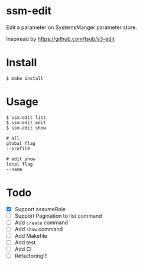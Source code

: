 # ssm-edit

Edit a parameter  on SystemsManger parameter store.

Inspiread by https://github.com/tsub/s3-edit

# Install

```
$ make install
```

# Usage

```
$ ssm-edit list
$ ssm-edit edit
$ ssm-edit show
```

```
# all
global flag
--profile

# edit show
local flag
--name
```


# Todo
- [x] Support assumeRole
- [ ] Support Pagination to list command
- [ ] Add `create` command
- [ ] Add `show` command
- [ ] Add Makefile
- [ ] Add test
- [ ] Add CI
- [ ] Refactoring!!!
